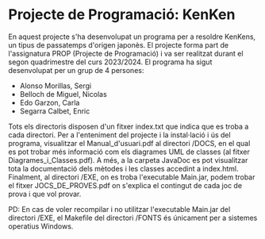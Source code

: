 # Projecte de Programació: KenKen
En aquest projecte s'ha desenvolupat un programa per a resoldre KenKens, un tipus de passatemps d'origen japonès. El projecte forma part de l'assignatura PROP (Projecte de Programació) i va ser realitzat durant el segon quadrimestre del curs 2023/2024. El programa ha sigut desenvolupat per un grup de 4 persones:

- Alonso Morillas, Sergi 
- Belloch de Miguel, Nicolas 
- Edo Garzon, Carla
- Segarra Calbet, Enric

Tots els directoris disposen d'un fitxer index.txt que indica que es troba a cada directori. Per a l'enteniment del projecte i la instal·lació i ús del programa, visualitzar el Manual_d'usuari.pdf al directori /DOCS, en el qual es pot trobar més informació com els diagrames UML de classes (al fitxer Diagrames_i_Classes.pdf). A més, a la carpeta JavaDoc es pot visualitzar tota la documentació dels mètodes i les classes accedint a index.html. Finalment, al directori /EXE, on es troba l'executable Main.jar, podem trobar el fitxer JOCS_DE_PROVES.pdf on s'explica el contingut de cada joc de prova i que vol provar.

PD: En cas de voler recompilar i no utilitzar l'executable Main.jar del directori /EXE, el Makefile del directori /FONTS és únicament per a sistemes operatius Windows.
